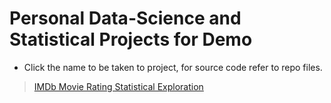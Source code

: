 # Personal Data-Science and Statistical Projects for Demo
* Click the name to be taken to project, for source code refer to repo files.

> [IMDb Movie Rating Statistical Exploration](https://htmlpreview.github.io/?https://raw.githubusercontent.com/GavinSouth/demo_portfolio_projects/main/IMDb_age_rating_statistics.html)
